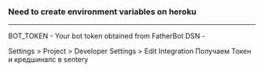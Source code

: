 ### Need to create environment variables on heroku

----

BOT_TOKEN - Your bot token obtained from FatherBot
DSN - 


Settings > Project > Developer Settings > Edit Integration
Получаем Токен и кредшиналс в sentery